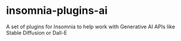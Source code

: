 # insomnia-plugins-ai
A set of plugins for Insomnia to help work with Generative AI APIs like Stable Diffusion or Dall-E

